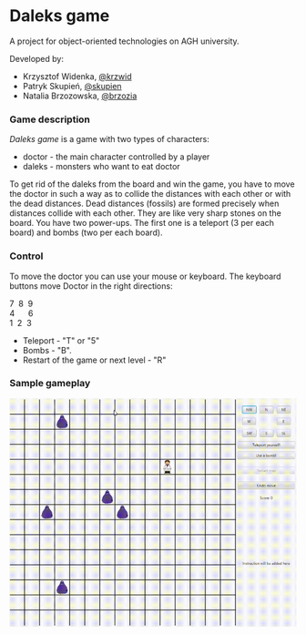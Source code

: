 # Daleks game


A project for object-oriented technologies on AGH university.

Developed by:
- Krzysztof Widenka, [@krzwid](https://github.com/krzwid)
- Patryk Skupień, [@skupien](https://github.com/skupien)
- Natalia Brzozowska, [@brzozia](https://github.com/brzozia)

### Game description
<i>Daleks game</i> is a game with two types of characters:
- doctor - the main character controlled by a player
- daleks - monsters who want to eat doctor

To get rid of the daleks from the board and win the game, you have to move the doctor in such a way as to collide the distances with each other or with the dead distances. Dead distances (fossils) are formed precisely when distances collide with each other. They are like very sharp stones on the board. You have two power-ups. The first one is a teleport (3 per each board) and bombs (two per each board).

### Control
To move the doctor you can use your mouse or keyboard. The keyboard buttons move Doctor in the right directions:

7  &nbsp;8  &nbsp;9 <br>
4  &nbsp;&nbsp;&nbsp;&nbsp; 6 <br>
1  &nbsp;2  &nbsp;3 <br>
- Teleport - "T" or "5" 
- Bombs - "B".
- Restart of the game or next level - "R"

### Sample gameplay
![](docs/daleksgame.gif)
